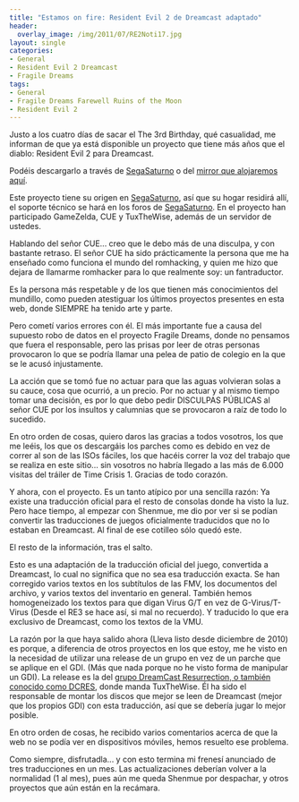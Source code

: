 ```yaml
---
title: "Estamos on fire: Resident Evil 2 de Dreamcast adaptado"
header:
  overlay_image: /img/2011/07/RE2Noti17.jpg
layout: single
categories:
- General
- Resident Evil 2 Dreamcast
- Fragile Dreams
tags:
- General
- Fragile Dreams Farewell Ruins of the Moon
- Resident Evil 2
---
```

Justo a los cuatro días de sacar el The 3rd Birthday, qué casualidad, 
me informan de que ya está disponible un proyecto que tiene más años que 
el diablo: Resident Evil 2 para Dreamcast.

Podéis descargarlo a través de [SegaSaturno](http://www.segasaturno.com/portal/index.php?topic_id=5555) 
o del [mirror que alojaremos aquí](http://tiovictor.romhackhispano.org/?page_id=259&amp;did=16).

Este proyecto tiene su origen en [SegaSaturno](http://www.segasaturno.com/), 
así que su hogar residirá allí, el soporte técnico se hará en los foros de 
[SegaSaturno](http://www.segasaturno.com/). En el proyecto han participado 
GameZelda, CUE y TuxTheWise, además de un servidor de ustedes.

Hablando del señor CUE... creo que le debo más de una disculpa, y con bastante retraso. 
El señor CUE ha sido prácticamente la persona que me ha enseñado como funciona el mundo 
del romhacking, y quien me hizo que dejara de llamarme romhacker para lo que realmente 
soy: un fantraductor.

Es la persona más respetable y de los que tienen más conocimientos del mundillo, como 
pueden atestiguar los últimos proyectos presentes en esta web, donde SIEMPRE ha tenido 
arte y parte.

Pero cometí varios errores con él. El más importante fue a causa del supuesto robo de 
datos en el proyecto Fragile Dreams, donde no pensamos que fuera el responsable, pero 
las prisas por leer de otras personas provocaron lo que se podría llamar una pelea de 
patio de colegio en la que se le acusó injustamente.

La acción que se tomó fue no actuar para que las aguas volvieran solas a su cauce, cosa 
que ocurrió, a un precio. Por no actuar y al mismo tiempo tomar una decisión, es por lo 
que debo pedir DISCULPAS PÚBLICAS al señor CUE por los insultos y calumnias que se 
provocaron a raíz de todo lo sucedido.

En otro orden de cosas, quiero daros las gracias a todos vosotros, los que me leéis, 
los que os descargáis los parches como es debido en vez de correr al son de las ISOs 
fáciles, los que hacéis correr la voz del trabajo que se realiza en este sitio... 
sin vosotros no habría llegado a las más de 6.000 visitas del tráiler de Time Crisis 1. 
Gracias de todo corazón.

Y ahora, con el proyecto. Es un tanto atípico por una sencilla razón: Ya existe una 
traducción oficial para el resto de consolas donde ha visto la luz. Pero hace tiempo, 
al empezar con Shenmue, me dio por ver si se podían convertir las traducciones de juegos 
oficialmente traducidos que no lo estaban en Dreamcast. Al final de ese cotilleo sólo 
quedó este.

El resto de la información, tras el salto.

<!--more-->

Esto es una adaptación de la traducción oficial del juego, convertida a Dreamcast, lo cual 
no significa que no sea esa traducción exacta. Se han corregido varios textos en los 
subtítulos de las FMV, los documentos del archivo, y varios textos del inventario en 
general. También hemos homogeneizado los textos para que digan Virus G/T en vez de 
G-Virus/T-Virus (Desde el RE3 se hace así, si mal no recuerdo). Y traducido lo que era 
exclusivo de Dreamcast, como los textos de la VMU.

La razón por la que haya salido ahora (Lleva listo desde diciembre de 2010) es porque, 
a diferencia de otros proyectos en los que estoy, me he visto en la necesidad de utilizar 
una release de un grupo en vez de un parche que se aplique en el GDI. (Más que nada porque 
no he visto forma de manipular un GDI). La release es la del 
<a href="http://snesorama.us/board/blog.php?u=77118" target="_blank">grupo DreamCast 
Resurrection, o también conocido como DCRES</a>, donde manda TuxTheWise. Él ha sido el 
responsable de montar los discos que mejor se leen de Dreamcast (mejor que los propios GDI) 
con esta traducción, así que se debería jugar lo mejor posible.

En otro orden de cosas, he recibido varios comentarios acerca de que la web no se podía ver 
en dispositivos móviles, hemos resuelto ese problema.

Como siempre, disfrutadla... y con esto termina mi frenesí anunciado de tres traducciones en 
un mes. Las actualizaciones deberían volver a la normalidad (1 al mes), pues aún me queda 
Shenmue por despachar, y otros proyectos que aún están en la recámara.
